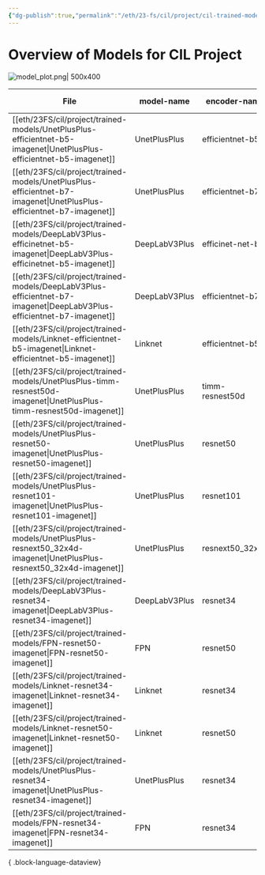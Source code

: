 ```yaml
---
{"dg-publish":true,"permalink":"/eth/23-fs/cil/project/cil-trained-models/","tags":["cil-project"],"created":"","updated":""}
---
```


# Overview of Models for CIL Project
![model_plot.png| 500x400](/img/user/eth/23FS/cil/project/assets/model_plot.png)


| File                                                                                                                      | model-name    | encoder-name     | epochs | dice-loss           | trained-by |
| ------------------------------------------------------------------------------------------------------------------------- | ------------- | ---------------- | ------ | ------------------- | ---------- |
| [[eth/23FS/cil/project/trained-models/UnetPlusPlus-efficientnet-b5-imagenet\|UnetPlusPlus-efficientnet-b5-imagenet]]   | UnetPlusPlus  | efficientnet-b5  | 40     | 0.164649            | stkramer   |
| [[eth/23FS/cil/project/trained-models/UnetPlusPlus-efficientnet-b7-imagenet\|UnetPlusPlus-efficientnet-b7-imagenet]]   | UnetPlusPlus  | efficientnet-b7  | 30     | 0.169151            | siwachte   |
| [[eth/23FS/cil/project/trained-models/DeepLabV3Plus-efficinetnet-b5-imagenet\|DeepLabV3Plus-efficinetnet-b5-imagenet]] | DeepLabV3Plus | efficinet-net-b5 | 30     | 0.1706              | stkramer   |
| [[eth/23FS/cil/project/trained-models/DeepLabV3Plus-efficientnet-b7-imagenet\|DeepLabV3Plus-efficientnet-b7-imagenet]] | DeepLabV3Plus | efficientnet-b7  | 30     | 0.174434            | stkramer   |
| [[eth/23FS/cil/project/trained-models/Linknet-efficientnet-b5-imagenet\|Linknet-efficientnet-b5-imagenet]]             | Linknet       | efficientnet-b5  | 30     | 0.178627            | siwachte   |
| [[eth/23FS/cil/project/trained-models/UnetPlusPlus-timm-resnest50d-imagenet\|UnetPlusPlus-timm-resnest50d-imagenet]]   | UnetPlusPlus  | timm-resnest50d  | 30     | 0.18058802700042725 | stkramer   |
| [[eth/23FS/cil/project/trained-models/UnetPlusPlus-resnet50-imagenet\|UnetPlusPlus-resnet50-imagenet]]                 | UnetPlusPlus  | resnet50         | 40     | 0.183857            | siwachte   |
| [[eth/23FS/cil/project/trained-models/UnetPlusPlus-resnet101-imagenet\|UnetPlusPlus-resnet101-imagenet]]               | UnetPlusPlus  | resnet101        | 40     | 0.183924            | stkramer   |
| [[eth/23FS/cil/project/trained-models/UnetPlusPlus-resnext50_32x4d-imagenet\|UnetPlusPlus-resnext50_32x4d-imagenet]]   | UnetPlusPlus  | resnext50_32x4d  | 30     | 0.184366            | stkramer   |
| [[eth/23FS/cil/project/trained-models/DeepLabV3Plus-resnet34-imagenet\|DeepLabV3Plus-resnet34-imagenet]]               | DeepLabV3Plus | resnet34         | 40     | 0.184872            | stkramer   |
| [[eth/23FS/cil/project/trained-models/FPN-resnet50-imagenet\|FPN-resnet50-imagenet]]                                   | FPN           | resnet50         | 40     | 0.186897            | siwachte   |
| [[eth/23FS/cil/project/trained-models/Linknet-resnet34-imagenet\|Linknet-resnet34-imagenet]]                           | Linknet       | resnet34         | 40     | 0.188096            | siwachte   |
| [[eth/23FS/cil/project/trained-models/Linknet-resnet50-imagenet\|Linknet-resnet50-imagenet]]                           | Linknet       | resnet50         | 40     | 0.189461            | siwachte   |
| [[eth/23FS/cil/project/trained-models/UnetPlusPlus-resnet34-imagenet\|UnetPlusPlus-resnet34-imagenet]]                 | UnetPlusPlus  | resnet34         | 40     | 0.1911              | siwachte   |
| [[eth/23FS/cil/project/trained-models/FPN-resnet34-imagenet\|FPN-resnet34-imagenet]]                                   | FPN           | resnet34         | 40     | 0.191541            | stkramer   |

{ .block-language-dataview}
